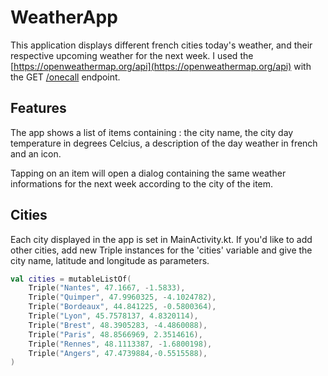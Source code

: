 
# WeatherApp

This application displays different french cities today's weather, and their respective upcoming weather for the next week.
I used the [https://openweathermap.org/api](https://openweathermap.org/api) with the GET [/onecall](https://api.openweathermap.org/data/2.5/onecall) endpoint.

## Features

The app shows a list of items containing : the city name, the city day temperature in degrees Celcius, a description of the day weather in french and an icon.

Tapping on an item will open a dialog containing the same weather informations for the next week according to the city of the item.

## Cities

Each city displayed in the app is set in MainActivity.kt. If you'd like to add other cities, add new Triple instances for the 'cities' variable and give the city name, latitude and longitude as parameters.

```kotlin
val cities = mutableListOf(
    Triple("Nantes", 47.1667, -1.5833),
    Triple("Quimper", 47.9960325, -4.1024782),
    Triple("Bordeaux", 44.841225, -0.5800364),
    Triple("Lyon", 45.7578137, 4.8320114),
    Triple("Brest", 48.3905283, -4.4860088),
    Triple("Paris", 48.8566969, 2.3514616),
    Triple("Rennes", 48.1113387, -1.6800198),
    Triple("Angers", 47.4739884,-0.5515588),
)
```
